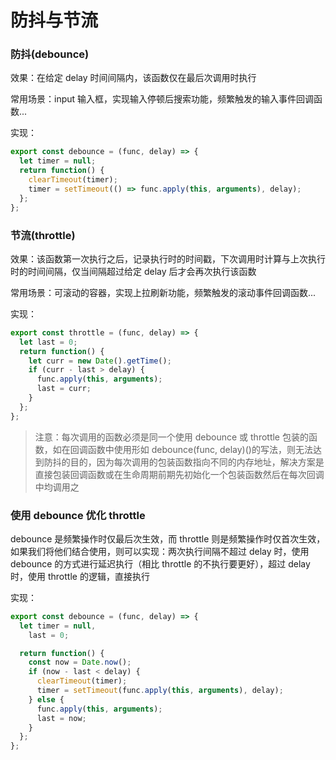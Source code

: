 # 防抖与节流

### 防抖(debounce)

效果：在给定 delay 时间间隔内，该函数仅在最后次调用时执行

常用场景：input 输入框，实现输入停顿后搜索功能，频繁触发的输入事件回调函数...

实现：

```js
export const debounce = (func, delay) => {
  let timer = null;
  return function() {
    clearTimeout(timer);
    timer = setTimeout(() => func.apply(this, arguments), delay);
  };
};
```

### 节流(throttle)

效果：该函数第一次执行之后，记录执行时的时间戳，下次调用时计算与上次执行时的时间间隔，仅当间隔超过给定 delay 后才会再次执行该函数

常用场景：可滚动的容器，实现上拉刷新功能，频繁触发的滚动事件回调函数...

实现：

```js
export const throttle = (func, delay) => {
  let last = 0;
  return function() {
    let curr = new Date().getTime();
    if (curr - last > delay) {
      func.apply(this, arguments);
      last = curr;
    }
  };
};
```

> 注意：每次调用的函数必须是同一个使用 debounce 或 throttle 包装的函数，如在回调函数中使用形如 debounce(func, delay)()的写法，则无法达到防抖的目的，因为每次调用的包装函数指向不同的内存地址，解决方案是直接包装回调函数或在生命周期前期先初始化一个包装函数然后在每次回调中均调用之

### 使用 debounce 优化 throttle

debounce 是频繁操作时仅最后次生效，而 throttle 则是频繁操作时仅首次生效，如果我们将他们结合使用，则可以实现：两次执行间隔不超过 delay 时，使用 debounce 的方式进行延迟执行（相比 throttle 的不执行要更好），超过 delay 时，使用 throttle 的逻辑，直接执行

实现：

```js
export const debounce = (func, delay) => {
  let timer = null,
    last = 0;

  return function() {
    const now = Date.now();
    if (now - last < delay) {
      clearTimeout(timer);
      timer = setTimeout(func.apply(this, arguments), delay);
    } else {
      func.apply(this, arguments);
      last = now;
    }
  };
};
```
